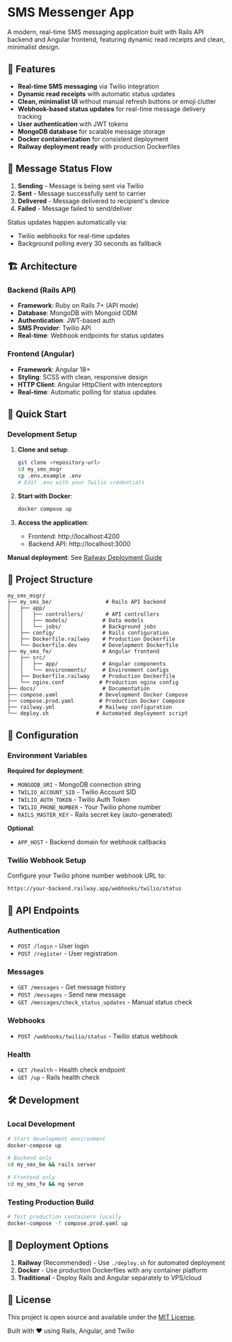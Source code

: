 # SMS Messenger App

A modern, real-time SMS messaging application built with Rails API backend and Angular frontend, featuring dynamic read receipts and clean, minimalist design.

## 🚀 Features

- **Real-time SMS messaging** via Twilio integration
- **Dynamic read receipts** with automatic status updates
- **Clean, minimalist UI** without manual refresh buttons or emoji clutter
- **Webhook-based status updates** for real-time message delivery tracking
- **User authentication** with JWT tokens
- **MongoDB database** for scalable message storage
- **Docker containerization** for consistent deployment
- **Railway deployment ready** with production Dockerfiles

## 📱 Message Status Flow

1. **Sending** - Message is being sent via Twilio
2. **Sent** - Message successfully sent to carrier
3. **Delivered** - Message delivered to recipient's device
4. **Failed** - Message failed to send/deliver

Status updates happen automatically via:
- Twilio webhooks for real-time updates
- Background polling every 30 seconds as fallback

## 🏗️ Architecture

### Backend (Rails API)
- **Framework**: Ruby on Rails 7+ (API mode)
- **Database**: MongoDB with Mongoid ODM
- **Authentication**: JWT-based auth
- **SMS Provider**: Twilio API
- **Real-time**: Webhook endpoints for status updates

### Frontend (Angular)
- **Framework**: Angular 18+
- **Styling**: SCSS with clean, responsive design
- **HTTP Client**: Angular HttpClient with interceptors
- **Real-time**: Automatic polling for status updates

## 🚀 Quick Start

### Development Setup

1. **Clone and setup**:
   ```bash
   git clone <repository-url>
   cd my_sms_msgr
   cp .env.example .env
   # Edit .env with your Twilio credentials
   ```

2. **Start with Docker**:
   ```bash
   docker compose up
   ```

3. **Access the application**:
   - Frontend: http://localhost:4200
   - Backend API: http://localhost:3000


 **Manual deployment**: See [Railway Deployment Guide](docs/railway-deployment.md)

## 📁 Project Structure

```
my_sms_msgr/
├── my_sms_be/                 # Rails API backend
│   ├── app/
│   │   ├── controllers/       # API controllers
│   │   ├── models/           # Data models
│   │   └── jobs/             # Background jobs
│   ├── config/               # Rails configuration
│   ├── Dockerfile.railway    # Production Dockerfile
│   └── Dockerfile.dev        # Development Dockerfile
├── my_sms_fe/                # Angular frontend
│   ├── src/
│   │   ├── app/              # Angular components
│   │   └── environments/     # Environment configs
│   ├── Dockerfile.railway    # Production Dockerfile
│   └── nginx.conf           # Production nginx config
├── docs/                     # Documentation
├── compose.yaml             # Development Docker Compose
├── compose.prod.yaml        # Production Docker Compose
├── railway.yml              # Railway configuration
└── deploy.sh               # Automated deployment script
```

## 🔧 Configuration

### Environment Variables

**Required for deployment**:
- `MONGODB_URI` - MongoDB connection string
- `TWILIO_ACCOUNT_SID` - Twilio Account SID
- `TWILIO_AUTH_TOKEN` - Twilio Auth Token
- `TWILIO_PHONE_NUMBER` - Your Twilio phone number
- `RAILS_MASTER_KEY` - Rails secret key (auto-generated)

**Optional**:
- `APP_HOST` - Backend domain for webhook callbacks

### Twilio Webhook Setup

Configure your Twilio phone number webhook URL to:
```
https://your-backend.railway.app/webhooks/twilio/status
```

## 🧪 API Endpoints

### Authentication
- `POST /login` - User login
- `POST /register` - User registration

### Messages
- `GET /messages` - Get message history
- `POST /messages` - Send new message
- `GET /messages/check_status_updates` - Manual status check

### Webhooks
- `POST /webhooks/twilio/status` - Twilio status webhook

### Health
- `GET /health` - Health check endpoint
- `GET /up` - Rails health check


## 🛠️ Development

### Local Development
```bash
# Start development environment
docker-compose up

# Backend only
cd my_sms_be && rails server

# Frontend only
cd my_sms_fe && ng serve
```

### Testing Production Build
```bash
# Test production containers locally
docker-compose -f compose.prod.yaml up
```

## 🚢 Deployment Options

1. **Railway** (Recommended) - Use `./deploy.sh` for automated deployment
2. **Docker** - Use production Dockerfiles with any container platform
3. **Traditional** - Deploy Rails and Angular separately to VPS/cloud

## 📝 License

This project is open source and available under the [MIT License](LICENSE).



Built with ❤️ using Rails, Angular, and Twilio
